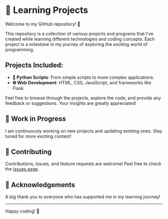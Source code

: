 # 🚀 Learning Projects

Welcome to my GitHub repository! 🎉

This repository is a collection of various projects and programs that I've created while learning different technologies and coding concepts. Each project is a milestone in my journey of exploring the exciting world of programming.

## Projects Included:
- **🐍 Python Scripts**: From simple scripts to more complex applications.
- **🌐 Web Development**: HTML, CSS, JavaScript, and frameworks like Flask.

Feel free to browse through the projects, explore the code, and provide any feedback or suggestions. Your insights are greatly appreciated!

## 🚧 Work in Progress
I am continuously working on new projects and updating existing ones. Stay tuned for more exciting content!

## 🤝 Contributing
Contributions, issues, and feature requests are welcome! Feel free to check the [issues page](https://github.com/your_username/repository_name/issues).

## 🌟 Acknowledgements
A big thank you to everyone who has supported me in my learning journey!

---

Happy coding! 🚀

